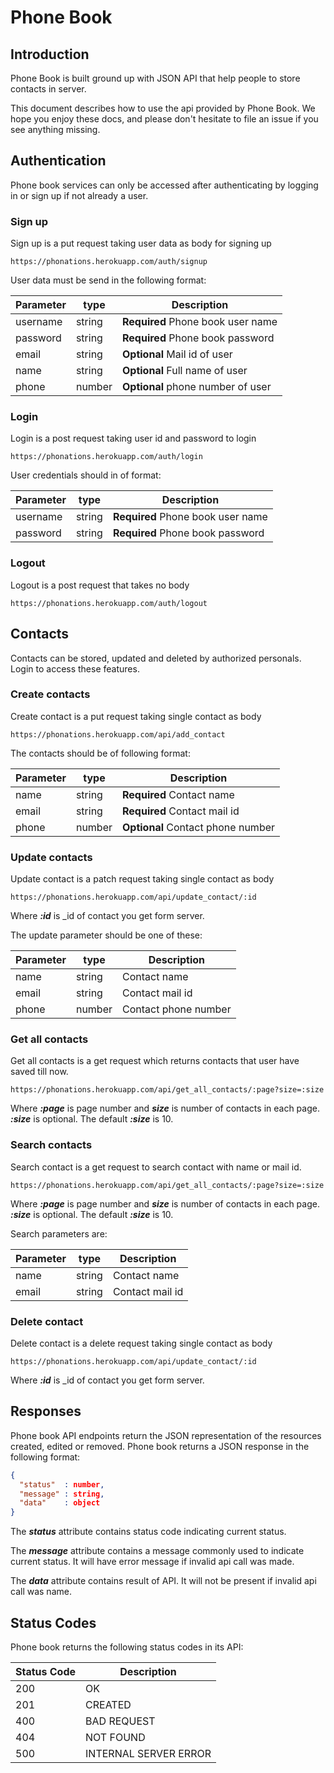 # Phone Book

## Introduction

Phone Book is built ground up with JSON API that help people to store contacts in server.

This document describes how to use the api provided by Phone Book. We hope you enjoy these docs, and please don't hesitate to file an issue if you see anything missing.

## Authentication

Phone book services can only be accessed after authenticating by logging in or sign up if not already a user.

### Sign up

Sign up is a put request taking user data as body for signing up

```api
https://phonations.herokuapp.com/auth/signup
```

User data must be send in the following format:

| Parameter | type   | Description                       |
|-----------|--------|-----------------------------------|
| username  | string | **Required** Phone book user name |
| password  | string | **Required** Phone book password  |
| email     | string | **Optional** Mail id of user      |
| name      | string | **Optional** Full name of user    |
| phone     | number | **Optional** phone number of user |

### Login

Login is a post request taking user id and password to login

```api
https://phonations.herokuapp.com/auth/login
```

User credentials should in of format:

| Parameter | type   | Description                       |
|-----------|--------|-----------------------------------|
| username  | string | **Required** Phone book user name |
| password  | string | **Required** Phone book password  |

### Logout

Logout is a post request that takes no body

```api
https://phonations.herokuapp.com/auth/logout
```

## Contacts

Contacts can be stored, updated and deleted by authorized personals. Login to access these features.

### Create contacts

Create contact is a put request taking single contact as body

```api
https://phonations.herokuapp.com/api/add_contact
```

The contacts should be of following format:

| Parameter | type   | Description                       |
|-----------|--------|-----------------------------------|
| name      | string | **Required** Contact name         |
| email     | string | **Required** Contact mail id      |
| phone     | number | **Optional** Contact phone number |

### Update contacts

Update contact is a patch request taking single contact as body

```api
https://phonations.herokuapp.com/api/update_contact/:id
```

Where ***:id*** is _id of contact you get form server.

The update parameter should be one of these:

| Parameter | type   | Description          |
|-----------|--------|----------------------|
| name      | string | Contact name         |
| email     | string | Contact mail id      |
| phone     | number | Contact phone number |

### Get all contacts

Get all contacts is a get request which returns contacts that user have saved till now.

```api
https://phonations.herokuapp.com/api/get_all_contacts/:page?size=:size
```

Where ***:page*** is page number and ***size*** is number of contacts in each page. ***:size*** is optional. The default ***:size*** is 10.

### Search contacts

Search contact is a get request to search contact with name or mail id.

```api
https://phonations.herokuapp.com/api/get_all_contacts/:page?size=:size
```

Where ***:page*** is page number and ***size*** is number of contacts in each page. ***:size*** is optional. The default ***:size*** is 10.

Search parameters are:

| Parameter | type   | Description          |
|-----------|--------|----------------------|
| name      | string | Contact name         |
| email     | string | Contact mail id      |

### Delete contact

Delete contact is a delete request taking single contact as body

```api
https://phonations.herokuapp.com/api/update_contact/:id
```

Where ***:id*** is _id of contact you get form server.

## Responses

Phone book API endpoints return the JSON representation of the resources created, edited or removed. Phone book returns a JSON response in the following format:

```json
{
  "status"  : number,
  "message" : string,
  "data"    : object
}
```

The ***status*** attribute contains status code indicating current status.

The ***message*** attribute contains a message commonly used to indicate current status. It will have error message if invalid api call was made.

The ***data*** attribute contains result of API. It will not be present if invalid api call was name.

## Status Codes

Phone book returns the following status codes in its API:

|Status Code| Description           |
|-----------|-----------------------|
|200        | OK                    |
|201        | CREATED               |
|400        | BAD REQUEST           |
|404        | NOT FOUND             |
|500        | INTERNAL SERVER ERROR |
